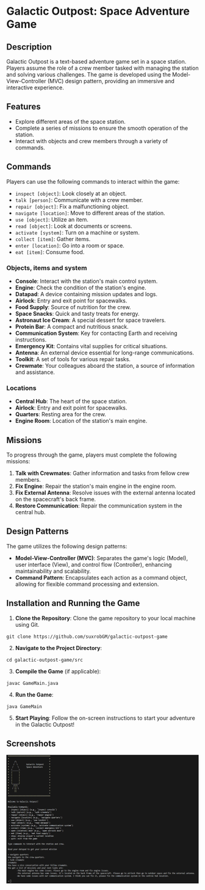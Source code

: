 # Galactic Outpost: Space Adventure Game

## Description

Galactic Outpost is a text-based adventure game set in a space station. Players assume the role of a crew member tasked with managing the station and solving various challenges. The game is developed using the Model-View-Controller (MVC) design pattern, providing an immersive and interactive experience.

## Features

- Explore different areas of the space station.
- Complete a series of missions to ensure the smooth operation of the station.
- Interact with objects and crew members through a variety of commands.

## Commands

Players can use the following commands to interact within the game:

- `inspect [object]`: Look closely at an object.
- `talk [person]`: Communicate with a crew member.
- `repair [object]`: Fix a malfunctioning object.
- `navigate [location]`: Move to different areas of the station.
- `use [object]`: Utilize an item.
- `read [object]`: Look at documents or screens.
- `activate [system]`: Turn on a machine or system.
- `collect [item]`: Gather items.
- `enter [location]`: Go into a room or space.
- `eat [item]`: Consume food.

### Objects, items and system
- **Console**: Interact with the station's main control system.
- **Engine**: Check the condition of the station's engine.
- **Datapad**: A device containing mission updates and logs.
- **Airlock**: Entry and exit point for spacewalks.
- **Food Supply**: Source of nutrition for the crew.
- **Space Snacks**: Quick and tasty treats for energy.
- **Astronaut Ice Cream**: A special dessert for space travelers.
- **Protein Bar**: A compact and nutritious snack.
- **Communication System**: Key for contacting Earth and receiving instructions.
- **Emergency Kit**: Contains vital supplies for critical situations.
- **Antenna**: An external device essential for long-range communications.
- **Toolkit**: A set of tools for various repair tasks.
- **Crewmate**: Your colleagues aboard the station, a source of information and assistance.

### Locations
- **Central Hub**: The heart of the space station.
- **Airlock**: Entry and exit point for spacewalks.
- **Quarters**: Resting area for the crew.
- **Engine Room**: Location of the station's main engine.

## Missions

To progress through the game, players must complete the following missions:

1. **Talk with Crewmates**: Gather information and tasks from fellow crew members.
2. **Fix Engine**: Repair the station's main engine in the engine room.
3. **Fix External Antenna**: Resolve issues with the external antenna located on the spacecraft's back frame.
4. **Restore Communication**: Repair the communication system in the central hub.

## Design Patterns

The game utilizes the following design patterns:

- **Model-View-Controller (MVC)**: Separates the game's logic (Model), user interface (View), and control flow (Controller), enhancing maintainability and scalability.
- **Command Pattern**: Encapsulates each action as a command object, allowing for flexible command processing and extension.

## Installation and Running the Game

1. **Clone the Repository**: Clone the game repository to your local machine using Git.

```shell
git clone https://github.com/suxrobGM/galactic-outpost-game
```

2. **Navigate to the Project Directory**:

```shell
cd galactic-outpost-game/src
```

3. **Compile the Game** (if applicable):

```shell
javac GameMain.java
```

4. **Run the Game**:
```shell
java GameMain
```
5. **Start Playing**: Follow the on-screen instructions to start your adventure in the Galactic Outpost!

## Screenshots
![Game Screenshot](./assets/screenshot-1.jpg)
